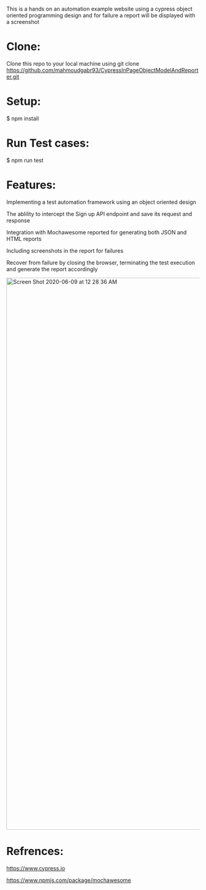 This is a hands on an automation example website using a cypress object oriented programming design and for failure a report will be displayed with a screenshot

# Clone:

Clone this repo to your local machine using git clone https://github.com/mahmoudgabr93/CypressInPageObjectModelAndReporter.git

# Setup:

$ npm install

# Run Test cases:

$ npm run test

# Features:

Implementing a test automation framework using an object oriented design

The ablility to intercept the Sign up API endpoint and save its request and response

Integration with Mochawesome reported for generating both JSON and HTML reports

Including screenshots in the report for failures

Recover from failure by closing the browser, terminating the test execution and generate the report accordingly

<img width="1440" alt="Screen Shot 2020-06-09 at 12 28 36 AM" src="https://user-images.githubusercontent.com/32871076/84207711-4bc00f00-aab2-11ea-9fb7-e188abd74787.png">


# Refrences:

https://www.cypress.io

https://www.npmjs.com/package/mochawesome
